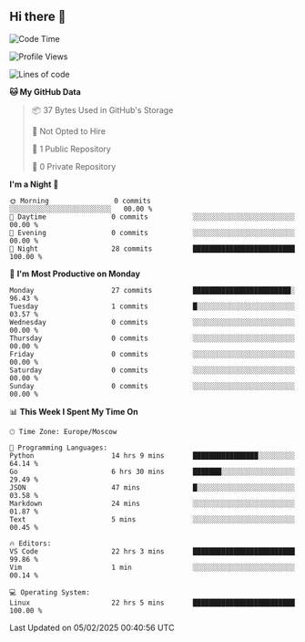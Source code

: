 ## Hi there 👋


<!--START_SECTION:waka-->
![Code Time](http://img.shields.io/badge/Code%20Time-301%20hrs%2049%20mins-blue)

![Profile Views](http://img.shields.io/badge/Profile%20Views-0-blue)

![Lines of code](https://img.shields.io/badge/From%20Hello%20World%20I%27ve%20Written-0%20lines%20of%20code-blue)

**🐱 My GitHub Data** 

> 📦 37 Bytes Used in GitHub's Storage 
 > 
> 🚫 Not Opted to Hire
 > 
> 📜 1 Public Repository 
 > 
> 🔑 0 Private Repository 
 > 
**I'm a Night 🦉** 

```text
🌞 Morning                0 commits           ░░░░░░░░░░░░░░░░░░░░░░░░░   00.00 % 
🌆 Daytime                0 commits           ░░░░░░░░░░░░░░░░░░░░░░░░░   00.00 % 
🌃 Evening                0 commits           ░░░░░░░░░░░░░░░░░░░░░░░░░   00.00 % 
🌙 Night                  28 commits          █████████████████████████   100.00 % 
```
📅 **I'm Most Productive on Monday** 

```text
Monday                   27 commits          ████████████████████████░   96.43 % 
Tuesday                  1 commits           █░░░░░░░░░░░░░░░░░░░░░░░░   03.57 % 
Wednesday                0 commits           ░░░░░░░░░░░░░░░░░░░░░░░░░   00.00 % 
Thursday                 0 commits           ░░░░░░░░░░░░░░░░░░░░░░░░░   00.00 % 
Friday                   0 commits           ░░░░░░░░░░░░░░░░░░░░░░░░░   00.00 % 
Saturday                 0 commits           ░░░░░░░░░░░░░░░░░░░░░░░░░   00.00 % 
Sunday                   0 commits           ░░░░░░░░░░░░░░░░░░░░░░░░░   00.00 % 
```


📊 **This Week I Spent My Time On** 

```text
🕑︎ Time Zone: Europe/Moscow

💬 Programming Languages: 
Python                   14 hrs 9 mins       ████████████████░░░░░░░░░   64.14 % 
Go                       6 hrs 30 mins       ███████░░░░░░░░░░░░░░░░░░   29.49 % 
JSON                     47 mins             █░░░░░░░░░░░░░░░░░░░░░░░░   03.58 % 
Markdown                 24 mins             ░░░░░░░░░░░░░░░░░░░░░░░░░   01.87 % 
Text                     5 mins              ░░░░░░░░░░░░░░░░░░░░░░░░░   00.45 % 

🔥 Editors: 
VS Code                  22 hrs 3 mins       █████████████████████████   99.86 % 
Vim                      1 min               ░░░░░░░░░░░░░░░░░░░░░░░░░   00.14 % 

💻 Operating System: 
Linux                    22 hrs 5 mins       █████████████████████████   100.00 % 
```


 Last Updated on 05/02/2025 00:40:56 UTC
<!--END_SECTION:waka-->

